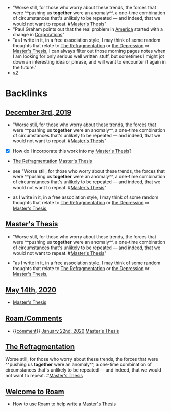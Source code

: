 - "Worse still, for those who worry about these trends, the forces that were ^^pushing us **together** were an anomaly^^, a one-time combination of circumstances that's unlikely to be repeated — and indeed, that we would not want to repeat. #[Master's Thesis](<Master's Thesis.md>)"
- "Paul Graham points out that the real problem in [America](<America.md>) started with a change in [Corporations](<Corporations.md>)"
- "as I write in it, in a free association style, I may think of some random thoughts that relate to [The Refragmentation](<The Refragmentation.md>) or [the Depression](<the Depression.md>) or [Master's Thesis](<Master's Thesis.md>), I can always filter out those morning pages notes when I am looking for only serious well written stuff, but sometimes I might jot down an interesting idea or phrase, and will want to encounter it again in the future."
- [v2](<v2.md>)

# Backlinks
## [December 3rd, 2019](<December 3rd, 2019.md>)
- "Worse still, for those who worry about these trends, the forces that were ^^pushing us **together** were an anomaly^^, a one-time combination of circumstances that's unlikely to be repeated — and indeed, that we would not want to repeat. #[Master's Thesis](<Master's Thesis.md>)"

- [x] How do I incorporate this work into my [Master's Thesis](<Master's Thesis.md>)?

- [The Refragmentation](<The Refragmentation.md>) [Master's Thesis](<Master's Thesis.md>)

- see "Worse still, for those who worry about these trends, the forces that were ^^pushing us **together** were an anomaly^^, a one-time combination of circumstances that's unlikely to be repeated — and indeed, that we would not want to repeat. #[Master's Thesis](<Master's Thesis.md>)"

- as I write in it, in a free association style, I may think of some random thoughts that relate to [The Refragmentation](<The Refragmentation.md>) or [the Depression](<the Depression.md>) or [Master's Thesis](<Master's Thesis.md>),

## [Master's Thesis](<Master's Thesis.md>)
- "Worse still, for those who worry about these trends, the forces that were ^^pushing us **together** were an anomaly^^, a one-time combination of circumstances that's unlikely to be repeated — and indeed, that we would not want to repeat. #[Master's Thesis](<Master's Thesis.md>)"

- "as I write in it, in a free association style, I may think of some random thoughts that relate to [The Refragmentation](<The Refragmentation.md>) or [the Depression](<the Depression.md>) or [Master's Thesis](<Master's Thesis.md>),

## [May 14th, 2020](<May 14th, 2020.md>)
- [Master's Thesis](<Master's Thesis.md>)

## [Roam/Comments](<Roam/Comments.md>)
- {{[comment](<comment.md>)}} [January 22nd, 2020](<January 22nd, 2020.md>) [Master's Thesis](<Master's Thesis.md>)

## [The Refragmentation](<The Refragmentation.md>)
Worse still, for those who worry about these trends, the forces that were ^^pushing us **together** were an anomaly^^, a one-time combination of circumstances that's unlikely to be repeated — and indeed, that we would not want to repeat. #[Master's Thesis](<Master's Thesis.md>)

## [Welcome to Roam](<Welcome to Roam.md>)
- How to use Roam to help write a [Master's Thesis](<Master's Thesis.md>)

